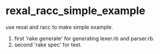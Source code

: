 rexal_racc_simple_example
=========================

use rexal and racc to make simple example.


1. first  'rake generate' for generating lexer.rb and parser.rb.
2. second 'rake spec' for test.
